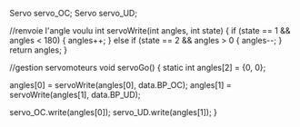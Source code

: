 Servo servo_OC;
Servo servo_UD;

//renvoie l'angle voulu
int servoWrite(int angles, int state) {
  if (state == 1 && angles < 180) {
    angles++;
  } else if (state == 2 && angles > 0 {
    angles--;
  }
  return angles;
}

//gestion servomoteurs
void servoGo() {
  static int angles[2] = {0, 0};

  angles[0] = servoWrite(angles[0], data.BP_OC);
  angles[1] = servoWrite(angles[1], data.BP_UD);

  servo_OC.write(angles[0]);
  servo_UD.write(angles[1]);
}
